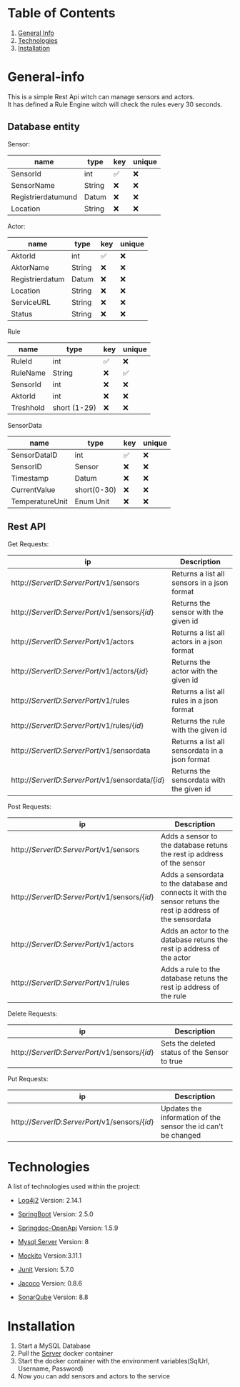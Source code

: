 # Table of Contents

1. [General Info](#general-info)
2. [Technologies](#technologies)
3. [Installation](#installation)

# General-info

This is a simple Rest Api witch can manage sensors and actors.<br>
It has defined a Rule Engine witch will check the rules every 30 seconds.

## Database entity

Sensor:

| name | type | key | unique |
|----|----|----|----|
| SensorId | int | ✅ | ❌ |
| SensorName | String | ❌ | ❌ |
| Registrierdatumund | Datum | ❌ | ❌ |
| Location | String | ❌ | ❌ |

Actor:

| name | type | key | unique |
|----|----|----|----|
| AktorId | int | ✅ | ❌ |
| AktorName | String | ❌ | ❌ |
| Registrierdatum | Datum | ❌ | ❌ |
| Location | String | ❌ | ❌ |
| ServiceURL | String | ❌ | ❌ |
| Status | String | ❌ | ❌ |

Rule

| name | type | key | unique |
|----|----|----|----|
| RuleId | int | ✅ | ❌ |
| RuleName | String | ❌ | ✅  |
| SensorId | int | ❌ | ❌ |
| AktorId | int | ❌ | ❌ |
| Treshhold | short (1-29) | ❌ | ❌ |

SensorData

| name | type | key | unique |
| --- | --- |----|----|
| SensorDataID | int | ✅ | ❌ |
| SensorID | Sensor | ❌ | ❌ |
| Timestamp | Datum | ❌ | ❌ |
| CurrentValue | short(0-30) | ❌ | ❌ |
| TemperatureUnit | Enum Unit | ❌ | ❌ |

## Rest API

Get Requests:

| ip | Description|
| --- | --- |
| http://*ServerID*:*ServerPort*/v1/sensors | Returns a list all sensors in a json format |
| http://*ServerID*:*ServerPort*/v1/sensors/{*id*} | Returns the sensor with the given id|
| http://*ServerID*:*ServerPort*/v1/actors | Returns a list all actors in a json format |
| http://*ServerID*:*ServerPort*/v1/actors/{*id*} | Returns the actor with the given id|
| http://*ServerID*:*ServerPort*/v1/rules | Returns a list all rules in a json format |
| http://*ServerID*:*ServerPort*/v1/rules/{*id*} | Returns the rule with the given id|
| http://*ServerID*:*ServerPort*/v1/sensordata | Returns a list all sensordata in a json format |
| http://*ServerID*:*ServerPort*/v1/sensordata/{*id*} | Returns the sensordata with the given id|


Post Requests:

| ip | Description|
| --- | --- |
| http://*ServerID*:*ServerPort*/v1/sensors | Adds a sensor to the database retuns the rest ip address of the sensor|
| http://*ServerID*:*ServerPort*/v1/sensors/{*id*} | Adds a sensordata to the database and connects it with the sensor retuns the rest ip address of the sensordata|
| http://*ServerID*:*ServerPort*/v1/actors | Adds an actor to the database retuns the rest ip address of the actor|
| http://*ServerID*:*ServerPort*/v1/rules | Adds a rule to the database retuns the rest ip address of the rule|

Delete Requests:

| ip | Description|
| --- | --- |
| http://*ServerID*:*ServerPort*/v1/sensors/{*id*} | Sets the deleted status of the Sensor to true|

Put Requests:

| ip | Description|
| --- | --- |
| http://*ServerID*:*ServerPort*/v1/sensors/{*id*} | Updates the information of the sensor the id can't be changed |

# Technologies

 A list of technologies used within the project:

* [Log4j2](https://logging.apache.org/log4j/2.x/) Version: 2.14.1

* [SpringBoot](https://spring.io/projects/spring-boot) Version: 2.5.0

* [Springdoc-OpenApi](https://github.com/springdoc/springdoc-openapi) Version: 1.5.9

* [Mysql Server](https://www.mysql.com/de/) Version: 8

* [Mockito](https://site.mockito.org/) Version:3.11.1

* [Junit](https://junit.org/junit5/) Version: 5.7.0

* [Jacoco](https://www.jacoco.org/jacoco/trunk/index.html) Version: 0.8.6

* [SonarQube](https://www.sonarqube.org/) Version: 8.8



# Installation

1. Start a MySQL Database
2. Pull the [Server](inf-docker.fh-rosenheim.de/vv-inf-sose21/asbeckalexander/server) docker container
3. Start the docker container with the environment variables(SqlUrl, Username, Password)
4. Now you can add sensors and actors to the service

